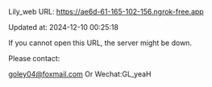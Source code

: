 Lily_web URL: https://ae6d-61-165-102-156.ngrok-free.app

Updated at: 2024-12-10 00:25:18

If you cannot open this URL, the server might be down.

Please contact: 

goley04@foxmail.com Or Wechat:GL_yeaH